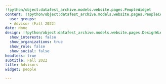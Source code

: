 ```yaml
---
!!python/object:datafest_archive.models.website.pages.PeopleWidget
content: !!python/object:datafest_archive.models.website.pages.PeopleContent
  user_groups:
  - Advisor (Fall 2022)
date: None
design: !!python/object:datafest_archive.models.website.pages.DesignWidget
  show_interests: false
  show_organizations: true
  show_role: false
  show_social: false
headless: true
subtitle: Fall 2022
title: Advisors
widget: people

---
```

